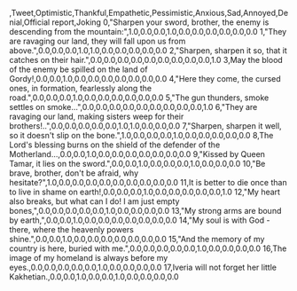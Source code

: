 ,Tweet,Optimistic,Thankful,Empathetic,Pessimistic,Anxious,Sad,Annoyed,Denial,Official report,Joking
0,"Sharpen your sword, brother, the enemy is descending from the mountain:",1.0,0.0,0.0,1.0,0.0,0.0,0.0,0.0,0.0,0.0
1,"They are ravaging our land, they will fall upon us from above.",0.0,0.0,0.0,1.0,1.0,0.0,0.0,0.0,0.0,0.0
2,"Sharpen, sharpen it so, that it catches on their hair.",0.0,0.0,0.0,0.0,0.0,0.0,0.0,0.0,0.0,1.0
3,May the blood of the enemy be spilled on the land of Gordy!,0.0,0.0,1.0,0.0,0.0,0.0,0.0,0.0,0.0,0.0
4,"Here they come, the cursed ones, in formation, fearlessly along the road.",0.0,0.0,0.0,1.0,0.0,0.0,0.0,0.0,0.0,0.0
5,"The gun thunders, smoke settles on smoke...",0.0,0.0,0.0,0.0,0.0,0.0,0.0,0.0,0.0,1.0
6,"They are ravaging our land, making sisters weep for their brothers!..",0.0,0.0,0.0,0.0,0.0,1.0,1.0,0.0,0.0,0.0
7,"Sharpen, sharpen it well, so it doesn't slip on the bone.",1.0,0.0,0.0,0.0,1.0,0.0,0.0,0.0,0.0,0.0
8,The Lord's blessing burns on the shield of the defender of the Motherland...,0.0,0.0,1.0,0.0,0.0,0.0,0.0,0.0,0.0,0.0
9,"Kissed by Queen Tamar, it lies on the sword.",0.0,0.0,1.0,0.0,0.0,0.0,1.0,0.0,0.0,0.0
10,"Be brave, brother, don't be afraid, why hesitate?",1.0,0.0,0.0,0.0,0.0,0.0,0.0,0.0,0.0,0.0
11,It is better to die once than to live in shame on earth!,0.0,0.0,0.0,1.0,0.0,0.0,0.0,0.0,0.0,1.0
12,"My heart also breaks, but what can I do! I am just empty bones,",0.0,0.0,0.0,0.0,0.0,1.0,0.0,0.0,0.0,0.0
13,"My strong arms are bound by earth,",0.0,0.0,1.0,0.0,0.0,0.0,0.0,0.0,0.0,0.0
14,"My soul is with God - there, where the heavenly powers shine.",0.0,0.0,1.0,0.0,0.0,0.0,0.0,0.0,0.0,0.0
15,"And the memory of my country is here, buried with me.",0.0,0.0,0.0,0.0,0.0,1.0,0.0,0.0,0.0,0.0
16,The image of my homeland is always before my eyes.,0.0,0.0,0.0,0.0,0.0,1.0,0.0,0.0,0.0,0.0
17,Iveria will not forget her little Kakhetian.,0.0,0.0,1.0,0.0,0.0,1.0,0.0,0.0,0.0,0.0
